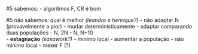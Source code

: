 #5 sabemos: 
    - algoritmos F, CR é bom

#5 não sabemos: 
    qual é melhor _(leandro e henrique?)_
    - não adaptar N (provavelmente a pior)
    - mudar deterministicamente
    - adaptar comparando duas populações
        - N, 2N
        - N, N+10  
    - **estagnação** _(sasawork?)_
        - minimo local
            - aumentar a população
        - não minimo local
            - mexer F (?)